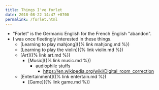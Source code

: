 ```yaml
---
title: Things I've forlet
date: 2018-08-22 14:47 +0700
permalink: /forlet.html
---
```


- "Forlet" is the Germanic English for the French English "abandon".
- I was once fleetingly interested in these things.
    - [Learning to play mahjong]({% link mahjong.md %})
    - [Learning to play the violin]({% link violin.md %})
    - [Art]({% link art.md %})
        - [Music]({% link music.md %})
            - audiophile stuffs
                - https://en.wikipedia.org/wiki/Digital_room_correction
    - [Entertainment]({% link entertain.md %})
        - [Game]({% link game.md %})
